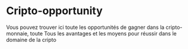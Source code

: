 # Cripto-opportunity
Vous pouvez trouver ici toute les opportunités de gagner dans la cripto-monnaie, toute Tous les avantages et les moyens pour réussir dans le domaine de la cripto
